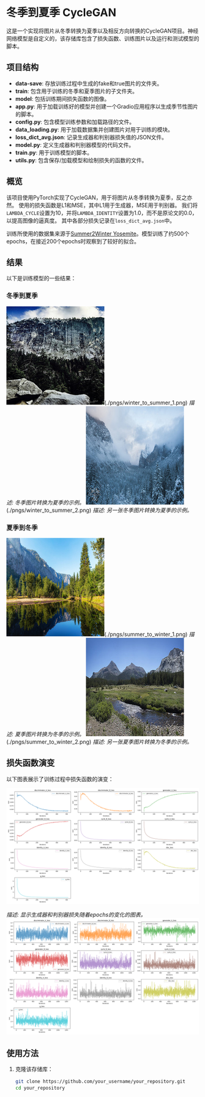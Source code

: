 # 冬季到夏季 CycleGAN

这是一个实现将图片从冬季转换为夏季以及相反方向转换的CycleGAN项目。神经网络模型是自定义的，该存储库包含了损失函数、训练图片以及运行和测试模型的脚本。

## 项目结构

- **data-save**: 存放训练过程中生成的fake和true图片的文件夹。
- **train**: 包含用于训练的冬季和夏季图片的子文件夹。
- **model**: 包括训练期间损失函数的图像。
- **app.py**: 用于加载训练好的模型并创建一个Gradio应用程序以生成季节性图片的脚本。
- **config.py**: 包含模型训练参数和加载路径的文件。
- **data_loading.py**: 用于加载数据集并创建图片对用于训练的模块。
- **loss_dict_avg.json**: 记录生成器和判别器损失值的JSON文件。
- **model.py**: 定义生成器和判别器模型的代码文件。
- **train.py**: 用于训练模型的脚本。
- **utils.py**: 包含保存/加载模型和绘制损失的函数的文件。

## 概览

该项目使用PyTorch实现了CycleGAN，用于将图片从冬季转换为夏季，反之亦然。
使用的损失函数是L1和MSE，其中L1用于生成器，MSE用于判别器。
我们将`LAMBDA_CYCLE`设置为10，并将`LAMBDA_IDENTITY`设置为1.0，而不是原论文的0.0，以提高图像的逼真度。
其中各部分损失记录在`loss_dict_avg.json`中。

训练所使用的数据集来源于[Summer2Winter Yosemite](https://www.kaggle.com/datasets/balraj98/summer2winter-yosemite)。模型训练了约500个epochs，在接近200个epochs时观察到了较好的拟合。

## 结果

以下是训练模型的一些结果：

### 冬季到夏季

![Winter to Summer 1](./pngs/winter_origin_1.png)(./pngs/winter_to_summer_1.png)
*描述: 冬季图片转换为夏季的示例。*
![Winter to Summer 2](./pngs/winter_origin_2.png)(./pngs/winter_to_summer_2.png)
*描述: 另一张冬季图片转换为夏季的示例。*

### 夏季到冬季
![Summer to Winter 1](./pngs/summer_origin_1.png)(./pngs/summer_to_winter_1.png)
*描述: 夏季图片转换为冬季的示例。*
![Summer to Winter 1](./pngs/summer_origin_2.png)(./pngs/summer_to_winter_2.png)
*描述: 另一张夏季图片转换为冬季的示例。*

## 损失函数演变

以下图表展示了训练过程中损失函数的演变：

![Generator and Discriminator Loss](./pngs/loss_plot_avg.png)

*描述: 显示生成器和判别器损失随着epochs的变化的图表。*
![Loss of the last epoch](./pngs/loss_plot_500.png)

## 使用方法

1. 克隆该存储库：

   ```bash
   git clone https://github.com/your_username/your_repository.git
   cd your_repository

